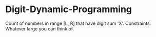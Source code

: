 # Digit-Dynamic-Programming
Count of numbers in range [L, R] that have digit sum 'X'. Constraints: Whatever large you can think of.
